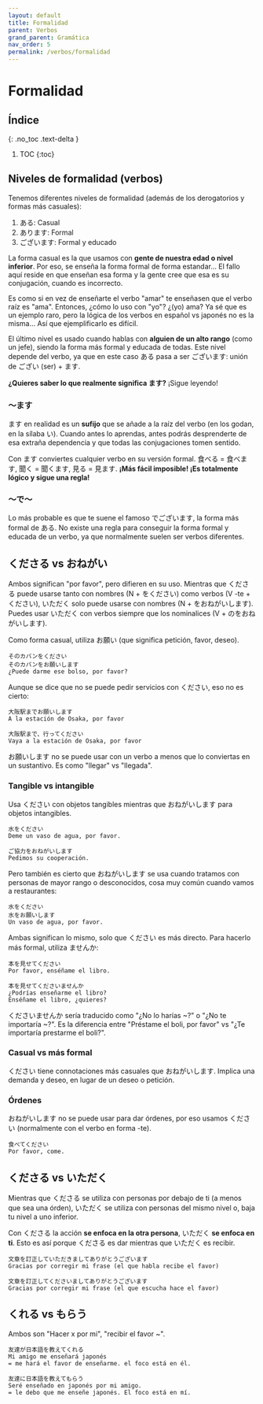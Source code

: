 ```yaml
---
layout: default
title: Formalidad
parent: Verbos
grand_parent: Gramática
nav_order: 5
permalink: /verbos/formalidad
---
```


# Formalidad

## Índice
{: .no_toc .text-delta }

1. TOC
{:toc}

## Niveles de formalidad (verbos)

Tenemos diferentes niveles de formalidad (además de los derogatorios y formas más casuales):

1. ある: Casual
2. あります: Formal
3. ございます: Formal y educado

La forma casual es la que usamos con **gente de nuestra edad o nivel inferior**. Por eso, se enseña la forma formal de forma estandar… El fallo aquí reside en que enseñan esa forma y la gente cree que esa es su conjugación, cuando es incorrecto.

Es como si en vez de enseñarte el verbo "amar" te enseñasen que el verbo raíz es "ama". Entonces, ¿cómo lo uso con "yo"? ¿(yo) ama? Ya sé que es un ejemplo raro, pero la lógica de los verbos en español vs japonés no es la misma… Así que ejemplificarlo es difícil.

El último nivel es usado cuando hablas con **alguien de un alto rango** (como un jefe), siendo la forma más formal y educada de todas. Este nivel depende del verbo, ya que en este caso ある pasa a ser ございます: unión de ござい (ser) + ます.

**¿Quieres saber lo que realmente significa ます?** ¡Sigue leyendo!

### 〜ます

ます en realidad es un **sufijo** que se añade a la raíz del verbo (en los godan, en la sílaba い). Cuando antes lo aprendas, antes podrás desprenderte de esa extraña dependencia y que todas las conjugaciones tomen sentido.

Con ます conviertes cualquier verbo en su versión formal. 食べる = 食べます, 聞く = 聞くます, 見る = 見ます. **¡Más fácil imposible! ¡Es totalmente lógico y sigue una regla!**

### 〜で〜

Lo más probable es que te suene el famoso でございます, la forma más formal de ある. No existe una regla para conseguir la forma formal y educada de un verbo, ya que normalmente suelen ser verbos diferentes.

## くださる vs おねがい

Ambos significan "por favor", pero difieren en su uso. Mientras que くださる puede usarse tanto con nombres (N + をください) como verbos (V -te + ください), いただく solo puede usarse con nombres (N + をおねがいします). Puedes usar いただく con verbos siempre que los nominalices (V + のをおねがいします).

Como forma casual, utiliza お願い (que significa petición, favor, deseo).

```
そのカバンをください
そのカバンをお願いします
¿Puede darme ese bolso, por favor?
```

Aunque se dice que no se puede pedir servicios con ください, eso no es cierto:

```
大阪駅までお願いします
A la estación de Osaka, por favor

大阪駅まで、行ってください
Vaya a la estación de Osaka, por favor
```

お願いします no se puede usar con un verbo a menos que lo conviertas en un sustantivo. Es como "llegar" vs "llegada".

### Tangible vs intangible

Usa ください con objetos tangibles mientras que おねがいします para objetos intangibles.

```
水をください
Deme un vaso de agua, por favor.

ご協力をおねがいします
Pedimos su cooperación.
```

Pero también es cierto que おねがいします se usa cuando tratamos con personas de mayor rango o desconocidos, cosa muy común cuando vamos a restaurantes:

```
水をください
水をお願いします
Un vaso de agua, por favor.
```

Ambas significan lo mismo, solo que ください es más directo. Para hacerlo más formal, utiliza ませんか:

```
本を見せてください
Por favor, enséñame el libro.

本を見せてくださいませんか
¿Podrías enseñarme el libro?
Enséñame el libro, ¿quieres?
```

くださいませんか sería traducido como "¿No lo harías ~?" o "¿No te importaría ~?". Es la diferencia entre "Préstame el boli, por favor" vs "¿Te importaría prestarme el boli?".

### Casual vs más formal

ください tiene connotaciones más casuales que おねがいします. Implica una demanda y deseo, en lugar de un deseo o petición.

### Órdenes

おねがいします no se puede usar para dar órdenes, por eso usamos ください (normalmente con el verbo en forma -te).

```
食べてください
Por favor, come.
```

## くださる vs いただく

Mientras que くださる se utiliza con personas por debajo de ti (a menos que sea una órden), いただく se utiliza con personas del mismo nivel o, baja tu nivel a uno inferior.

Con くださる la acción **se enfoca en la otra persona**, いただく **se enfoca en ti**. Esto es así porque くださる es dar mientras que いただく es recibir.

```
文章を訂正していただきましてありがとうございます
Gracias por corregir mi frase (el que habla recibe el favor)

文章を訂正してくださいましてありがとうございます
Gracias por corregir mi frase (el que escucha hace el favor)
```

## くれる vs もらう

Ambos son "Hacer x por mi", "recibir el favor ~".

```
友達が日本語を教えてくれる
Mi amigo me enseñará japonés
= me hará el favor de enseñarme. el foco está en él.

友達に日本語を教えてもらう
Seré enseñado en japonés por mi amigo.
= le debo que me enseñe japonés. El foco está en mí.
```